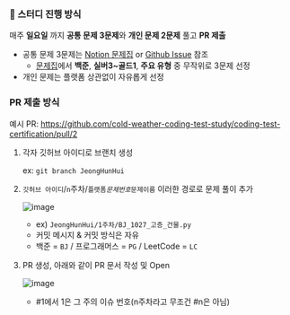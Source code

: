 ### 📢 스터디 진행 방식

매주 **일요일** 까지 **공통 문제 3문제**와 **개인 문제 2문제** 풀고 **PR 제출**

- 공통 문제 3문제는 [Notion 문제집](https://www.notion.so/1a9aa2ba233d80a78a47c5830261f6cc?pvs=21) or [Github Issue](https://github.com/cold-weather-coding-test-study/coding-test-certification/issues) 참조
    - [문제집](https://algorithm.tony9402.com/)에서 **백준**, **실버3~골드1**, **주요 유형** 중 무작위로 3문제 선정
- 개인 문제는 플랫폼 상관없이 자유롭게 선정

### **PR 제출 방식**

예시 PR: https://github.com/cold-weather-coding-test-study/coding-test-certification/pull/2

1. 각자 깃허브 아이디로 브랜치 생성
    
    ex: `git branch JeongHunHui`
    
2. `깃허브 아이디`/`n`주차/`플랫폼`_`문제번호`_`문제이름` 이러한 경로로 문제 풀이 추가
    
    ![image](https://github.com/user-attachments/assets/91c0175b-18a3-425a-8b3b-73bdaa960289)
    
    - ex) `JeongHunHui/1주차/BJ_1027_고층_건물.py`
    - 커밋 메시지 & 커밋 방식은 자유
    - 백준 = `BJ` / 프로그래머스 = `PG` / LeetCode = `LC`
3. PR 생성, 아래와 같이 PR 문서 작성 및 Open
    
    ![image](https://github.com/user-attachments/assets/97ea1719-a3b3-4ffc-b4e5-105875e4e351)
    
    - #1에서 1은 그 주의 이슈 번호(n주차라고 무조건 #n은 아님)
